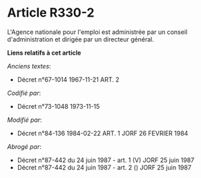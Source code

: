 # Article R330-2

L'Agence nationale pour l'emploi est administrée par un conseil d'administration et dirigée par un directeur général.

**Liens relatifs à cet article**

_Anciens textes_:

  - Décret n°67-1014 1967-11-21 ART. 2

_Codifié par_:

  - Décret n°73-1048 1973-11-15

_Modifié par_:

  - Décret n°84-136 1984-02-22 ART. 1 JORF 26 FEVRIER 1984

_Abrogé par_:

  - Décret n°87-442 du 24 juin 1987 - art. 1 (V) JORF 25 juin 1987
  - Décret n°87-442 du 24 juin 1987 - art. 2 () JORF 25 juin 1987
